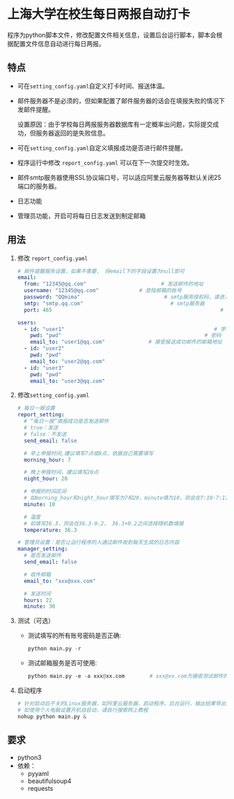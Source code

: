 # 上海大学在校生每日两报自动打卡

程序为python脚本文件，修改配置文件相关信息，设置后台运行脚本，脚本会根据配置文件信息自动进行每日两报。

## 特点

- 可在`setting_config.yaml`自定义打卡时间、报送体温。

- 邮件服务器不是必须的，但如果配置了邮件服务器的话会在填报失败的情况下发邮件提醒。

  设置原因：由于学校每日两报服务器数据库有一定概率出问题，实际提交成功，但服务器返回的是失败信息。

- 可在`setting_config.yaml`自定义填报成功是否进行邮件提醒。

- 程序运行中修改 `report_config.yaml` 可以在下一次提交时生效。

- 邮件smtp服务器使用SSL协议端口号，可以适应阿里云服务器等默认关闭25端口的服务器。

- 日志功能

- 管理员功能，开启可将每日日志发送到制定邮箱

## 用法
1. 修改 `report_config.yaml`

   ```yaml
   # 邮件提醒服务设置，如果不需要， 将email下的字段设置为null即可
   email:
     from: "12345@qq.com"                        # 发送邮件的地址
     username: "12345@qq.com"             # 登陆邮箱的账号
     password: "QQmima"                           # smtp服务授权码，请进入邮箱设置进行查看
     smtp: "smtp.qq.com"                            # smtp服务器
     port: 465                                                      # smtp服务器SSL协议端口号，大多数邮箱默认为465
   
   users:
     - id: "user1"                                                # 学号
       pwd: "pwd"                                              # 密码
       email_to: "user1@qq.com"              # 接受报送成功邮件的邮箱地址
     - id: "user2"
       pwd: "pwd"                         
       email_to: "user2@qq.com"
     - id: "user3"
       pwd: "pwd"
       email_to: "user3@qq.com"
   ```
   
2. 修改`setting_config.yaml`

   ```yaml
   # 每日一报设置
   report_setting:
     # “每日一报”填报成功是否发送邮件
     # true：发送
     # false：不发送
     send_email: false
   
     # 早上申报时间,建议填写7点或8点，依据自己需要填写
     morning_hour: 7
   
     # 晚上申报时间，建议填写20点
     night_hour: 20
   
     # 申报的时间区间
     # 如morning_hour和night_hour填写为7和20，minute填为10，则会在7:10-7:11、20:10-20:11进行填报
     minute: 10
   
     # 温度
     # 如填写36.3，则会在36.3-0.2， 36.3+0.2之间选择随机数填报
     temperature: 36.3
   
   # 管理员设置：是否让运行程序的人通过邮件收到每天生成的日志内容
   manager_setting:
     # 是否发送邮件
     send_email: false
   
     # 收件邮箱
     email_to: "xxx@xxx.com"
   
     # 发送时间
     hours: 22
     minute: 30
   ```

3. 测试（可选）

   - 测试填写的所有账号密码是否正确:

     ```python
     python main.py -r
     ```
     
   - 测试邮箱服务是否可使用:

     ```python
     python main.py -e -a xxx@xx.com        # xxx@xx.com为接收测试邮件的账号
     ```
   
4. 启动程序

   ```python
   # 针对启动后不关的Linux服务器，如阿里云服务器，启动程序，后台运行，输出结果导出shu_report.log中
   # 如使用个人电脑设置开机自启动，请自行搜索网上教程
   nohup python main.py & 		  
   ```

## 要求

- python3
- 依赖：
  - pyyaml
  - beautifulsoup4
  - requests
